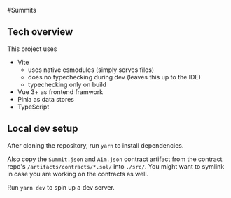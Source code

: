 #Summits 

## Tech overview
This project uses 
- Vite 
  - uses native esmodules (simply serves files) 
  - does no typechecking during dev (leaves this up to the IDE) 
  - typechecking only on build
- Vue 3+ as frontend framwork
- Pinia as data stores 
- TypeScript

## Local dev setup
After cloning the repository, run `yarn` to install dependencies. 

Also copy the `Summit.json` and `Aim.json` contract artifact from the contract repo's `/artifacts/contracts/*.sol/` into `./src/`. You might want to symlink in case you are working on the contracts as well. 

Run `yarn dev` to spin up a dev server. 

